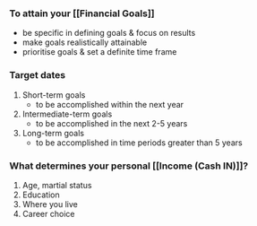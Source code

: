 ### To attain your [[Financial Goals]]
- be specific in defining goals & focus on results
- make goals realistically attainable
- prioritise goals & set a definite time frame

### Target dates
1. Short-term goals
	- to be accomplished within the next year
2. Intermediate-term goals
	- to be accomplished in the next 2-5 years
3. Long-term goals
	- to be accomplished in time periods greater than 5 years

### What determines your personal [[Income (Cash IN)]]?
1. Age, martial status
2. Education
3. Where you live
4. Career choice